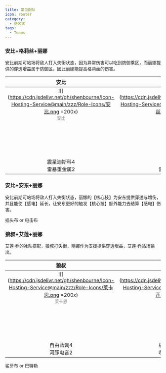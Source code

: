 ```yaml
---
title: 常见配队
icon: router
category:
  - 绝区零
tags:
  - Teams
---
```


<!-- #region Team1 -->

### 安比+格莉丝+丽娜

安比前期可站场将敌人打入失衡状态，因为异常伤害可以吃到防御乘区，而丽娜提供的穿透增益属于防御区，因此丽娜能提高格莉丝的伤害。

|安比|格莉丝|丽娜|
|:---:|:---:|:---:|
|![](https://cdn.jsdelivr.net/gh/shenbourne/Icon-Hosting-Service@main/zzz/Role-Icons/安比.png =200x)<br><small style="color:grey;">安比</small>|![](https://cdn.jsdelivr.net/gh/shenbourne/Icon-Hosting-Service@main/zzz/Role-Icons/格莉丝.png =200x)<br><small style="color:grey;">格莉丝</small>|![](https://cdn.jsdelivr.net/gh/shenbourne/Icon-Hosting-Service@main/zzz/Role-Icons/丽娜.png =200x)<br><small style="color:grey;">丽娜</small>|
||![](https://cdn.jsdelivr.net/gh/shenbourne/Icon-Hosting-Service@main/zzz/Weapons/嵌合编译器.png)<br><small style="color:grey;">嵌合编译器</small>|![](https://cdn.jsdelivr.net/gh/shenbourne/Icon-Hosting-Service@main/zzz/Weapons/啜泣摇篮.png =200x)<br><small style="color:grey;">啜泣摇篮</small>|
|震星迪斯科4<br>雷暴重金属2|自由蓝调4<br>雷暴重金属2|自由蓝调4<br>河豚电音2|

<!-- #endregion Team1 -->

<!-- #region AnbyAntonRina -->

### 安比+安东+丽娜

安比前期可站场将敌人打入失衡状态，丽娜的【核心技】为安东提供穿透与增伤，并且能使【感电】延长，让安东更好的触发【核心技】额外能力去结算【感电】伤害。

<!-- @include: characters/ANBY.md#Introduction -->

<!-- @include: characters/ANTON.md#Introduction -->

<!-- @include: characters/RINA.md#Introduction -->

插头布 or 电击布

<!-- #endregion AnbyAntonRina -->

<!-- #region Team3 -->

### 狼叔+艾莲+丽娜

艾莲·乔的冰队搭配，狼叔打失衡，丽娜作为支援提供穿透增益，艾莲·乔站场输出。

|狼叔|艾莲|丽娜|
|:---:|:---:|:---:|
|![](https://cdn.jsdelivr.net/gh/shenbourne/Icon-Hosting-Service@main/zzz/Role-Icons/莱卡恩.png =200x)<br><small style="color:grey;">莱卡恩</small>|![](https://cdn.jsdelivr.net/gh/shenbourne/Icon-Hosting-Service@main/zzz/Role-Icons/艾莲.png =200x)<br><small style="color:grey;">艾莲</small>|![](https://cdn.jsdelivr.net/gh/shenbourne/Icon-Hosting-Service@main/zzz/Role-Icons/丽娜.png =200x)<br><small style="color:grey;">丽娜</small>|
|||![](https://cdn.jsdelivr.net/gh/shenbourne/Icon-Hosting-Service@main/zzz/Weapons/啜泣摇篮.png =200x)<br><small style="color:grey;">啜泣摇篮</small>|
|自由蓝调4<br>河豚电音2|极地重金属4<br>啄木鸟电音2|震星迪斯科4<br>极地重金属2|

鲨牙布 or 巴特勒

<!-- #endregion Team3 -->